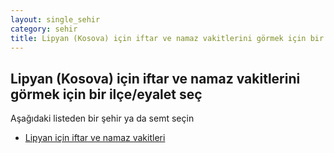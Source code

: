 ```yaml
---
layout: single_sehir
category: sehir
title: Lipyan (Kosova) için iftar ve namaz vakitlerini görmek için bir ilçe/eyalet seç
---
```



## Lipyan (Kosova) için iftar ve namaz vakitlerini görmek için bir ilçe/eyalet seç

Aşağıdaki listeden bir şehir ya da semt seçin


* [Lipyan için iftar ve namaz vakitleri](/iftar.html?sehir=Lipyan&ulke=Kosova&state=Lipyan)
